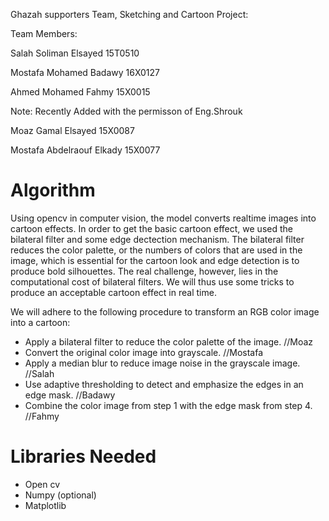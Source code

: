 Ghazah supporters Team, Sketching and Cartoon Project:

Team Members:

Salah Soliman Elsayed
15T0510

Mostafa Mohamed Badawy
16X0127

Ahmed Mohamed Fahmy
15X0015

Note: Recently Added with the permisson of Eng.Shrouk

Moaz Gamal Elsayed
15X0087

Mostafa Abdelraouf Elkady
15X0077


# Algorithm

Using opencv in computer vision, the model converts realtime images into cartoon effects. In order to get the basic cartoon effect, we used the bilateral filter and some edge dectection mechanism. The bilateral filter reduces the color palette, or the numbers of colors that are used in the image, which is essential for the cartoon look and edge detection is to produce bold silhouettes. The real challenge, however, lies in the computational cost of bilateral filters. We will thus use some tricks to produce an acceptable cartoon effect in real time.

We will adhere to the following procedure to transform an RGB color image into a cartoon:

- Apply a bilateral filter to reduce the color palette of the image. //Moaz
- Convert the original color image into grayscale. //Mostafa
- Apply a median blur to reduce image noise in the grayscale image. //Salah
- Use adaptive thresholding to detect and emphasize the edges in an edge mask. //Badawy
- Combine the color image from step 1 with the edge mask from step 4. //Fahmy

# Libraries Needed
- Open cv
- Numpy (optional)
- Matplotlib



